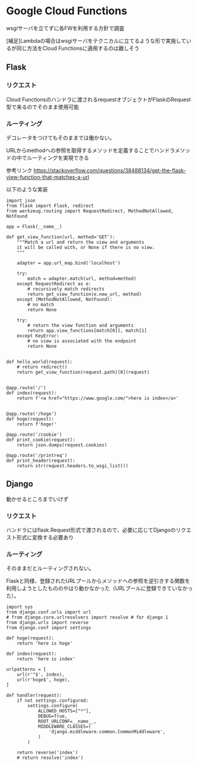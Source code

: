# Google Cloud Functions

wsgiサーバを立てずに各FWを利用する方針で調査

[補足]Lambdaの場合はwsgiサーバをテクニカルに立てるような形で実施しているが同じ方法をCloud Functionsに適用するのは難しそう


## Flask

### リクエスト
Cloud Functionsのハンドラに渡されるrequestオブジェクトがFlaskのRequest型で来るのでそのまま使用可能

### ルーティング
デコレータをつけてもそのままでは働かない。

URLからmethodへの参照を取得するメソッドを定義することでハンドラメソッドの中でルーティングを実現できる

参考リンク
https://stackoverflow.com/questions/38488134/get-the-flask-view-function-that-matches-a-url

以下のような実装
```
import json
from flask import Flask, redirect
from werkzeug.routing import RequestRedirect, MethodNotAllowed, NotFound

app = Flask(__name__)

def get_view_function(url, method='GET'):
    """Match a url and return the view and arguments
    it will be called with, or None if there is no view.
    """

    adapter = app.url_map.bind('localhost')

    try:
        match = adapter.match(url, method=method)
    except RequestRedirect as e:
        # recursively match redirects
        return get_view_function(e.new_url, method)
    except (MethodNotAllowed, NotFound):
        # no match
        return None

    try:
        # return the view function and arguments
        return app.view_functions[match[0]], match[1]
    except KeyError:
        # no view is associated with the endpoint
        return None


def hello_world(request):
    # return redirect()
    return get_view_function(request.path)[0](request)


@app.route('/')
def index(request):
    return f'<a href="https://www.google.com/">here is index</a>'


@app.route('/hoge')
def hoge(request):
    return f'hoge!'

@app.route('/cookie')
def print_cookie(request):
    return json.dumps(request.cookies)

@app.route('/printreq')
def print_header(request):
    return str(request.headers.to_wsgi_list())
```

## Django

動かせるところまでいけず

### リクエスト

ハンドラにはflask.Request形式で渡されるので、必要に応じてDjangoのリクエスト形式に変換する必要あり

### ルーティング

そのままだとルーティングされない。

Flaskと同様、登録されたURLプールからメソッドへの参照を逆引きする関数を利用しようとしたもののやはり動かなかった（URLプールに登録できていなかった）。

```
import sys
from django.conf.urls import url
# from django.core.urlresolvers import resolve # for django 1
from django.urls import reverse
from django.conf import settings

def hoge(request):
    return 'here is hoge'

def index(request):
    return 'here is index'

urlpatterns = [
    url(r'^$', index),
    url(r'hoge$', hoge),
]

def handler(request):
    if not settings.configured:
        settings.configure(
            ALLOWED_HOSTS=["*"],
            DEBUG=True,
            ROOT_URLCONF=__name__,
            MIDDLEWARE_CLASSES=(
                'django.middleware.common.CommonMiddleware',
            )
        )

    return reverse('index')
    # return resolve('index')
```

